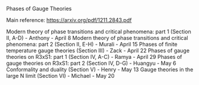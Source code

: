 Phases of Gauge Theories

Main reference: https://arxiv.org/pdf/1211.2843.pdf

Modern theory of phase transitions and critical phenomena: part 1 (Section II, A-D)  - Anthony - April 8
Modern theory of phase transitions and critical phenomena: part 2 (Section II, E-H) - Murali - April 15
Phases of finite temperature gauge theories (Section III)  - Zack - April 22
Phases of gauge theories on R3xS1: part 1 (Section IV, A-C) - Ramya - April 29
Phases of gauge theories on R3xS1: part 2 (Section IV, D-G) - Huangyu - May 6
Conformality and duality (Section V) - Henry - May 13
Gauge theories in the large N limit (Section VI) - Michael - May 20
